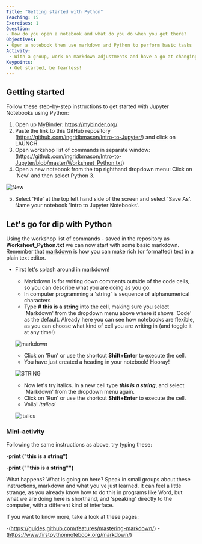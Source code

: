 ```yaml
---
Title: "Getting started with Python"
Teaching: 15
Exercises: 1
Question:
- How do you open a notebook and what do you do when you get there?
Objectives:
- Open a notebook then use markdown and Python to perform basic tasks
Activity:
 - With a group, work on markdown adjustments and have a go at changing some of the code to produce different results.
Keypoints:
 - Get started, be fearless!
---
```

## Getting started

Follow these step-by-step instructions to get started with Jupyter Notebooks using Python:

1. Open up MyBinder: https://mybinder.org/
2. Paste the link to this GitHub repository (https://github.com/ingridbmason/Intro-to-Jupyter/) and click on LAUNCH.
3. Open workshop list of commands in separate window: (https://github.com/ingridbmason/Intro-to-Jupyter/blob/master/Worksheet_Python.txt)
4. Open a new notebook from the top righthand dropdown menu: Click on 'New' and then select Python 3. 

![New](https://user-images.githubusercontent.com/48195568/56337762-02459e00-61e6-11e9-8293-c19ba8d30c4c.jpg)

5. Select 'File' at the top left hand side of the screen and select 'Save As'. Name your notebook 'Intro to Jupyter Notebooks'.

## Let's go for dip with Python

Using the workshop list of commands - saved in the repository as **Worksheet_Python.txt** we can now start with some basic markdown. Remember that [markdown](https://en.wikipedia.org/wiki/Markdown) is how you can make rich (or formatted) text in a plain text editor.

- First let's splash around in markdown!
  - Markdown is for writing down comments outside of the code cells, so you can describe what you are doing as you go.
  - In computer programming a 'string' is sequence of alphanumerical characters
  - Type **# this is a string** into the cell, making sure you select 'Markdown' from the dropdown menu above where it shows 'Code' as the default. Already here you can see how notebooks are flexible, as you can choose what kind of cell you are writing in (and toggle it at any time!)
  
  ![markdown](https://user-images.githubusercontent.com/48195568/56338527-89484580-61e9-11e9-965c-3726d8fd7fbb.png)

  - Click on 'Run' or use the shortcut **Shift+Enter** to execute the cell. 
  - You have just created a heading in your notebook! Hooray!
 
  ![STRING](https://user-images.githubusercontent.com/48195568/56339085-dcbb9300-61eb-11e9-88c9-60034e797b68.JPG)
 
  - Now let's try italics. In a new cell type **_this is a string_**, and select 'Markdown' from the dropdown menu again.
  - Click on 'Run' or use the  shortcut **Shift+Enter** to execute the cell.
  - Voila! _Italics!_
   
  ![italics](https://user-images.githubusercontent.com/48195568/56340380-ea274c00-61f0-11e9-8580-f471417719d9.JPG)


  
### Mini-activity

Following the same instructions as above, try typing these: 

  -**print ("this is a string")**
    
  -**print ("\"this is a string\"")**
    
What happens? What is going on here? Speak in small groups about these instructions, markdown and what you've just learned. It can feel a little strange, as you already know how to do this in programs like Word, but what we are doing here is shorthand, and 'speaking' directly to the computer, with a different kind of interface.

If you want to know more, take a look at these pages: 

-(https://guides.github.com/features/mastering-markdown/)
-(https://www.firstpythonnotebook.org/markdown/)

